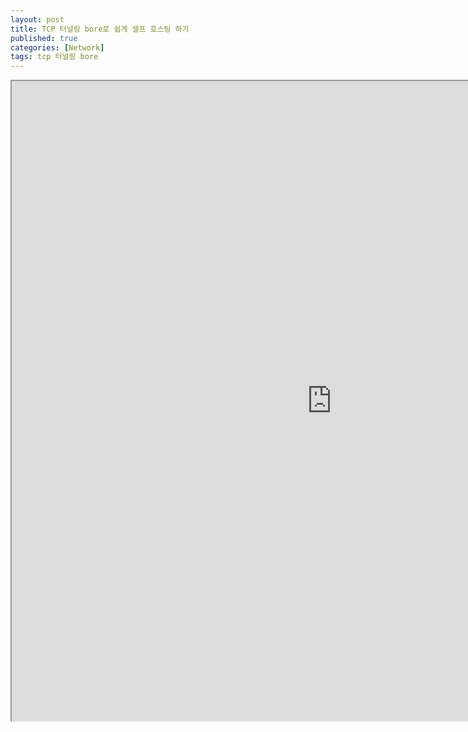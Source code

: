 ```yaml
---
layout: post
title: TCP 터널링 bore로 쉽게 셀프 호스팅 하기
published: true
categories: [Network]
tags: tcp 터널링 bore
---
```

<iframe width="1024" height="1024" src="https://docs.google.com/document/d/e/2PACX-1vQg9okRDWtGp0OSKo2pU-Q0AAtus7cR5OXPVtCKZEqD2LYx_vZ6g5SH82U5JutOmXMGFriqAdAHjJTa/pub?embedded=true"></iframe>    
    
